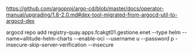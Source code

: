 https://github.com/argoproj/argo-cd/blob/master/docs/operator-manual/upgrading/1.8-2.0.md#dex-tool-migrated-from-argocd-util-to-argocd-dex



argocd repo add registry-quay.apps.fcakgt01.gestione.enet --type helm --name=allitude-helm-charts --enable-oci --username u --password p -insecure-skip-server-verification --insecure


